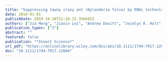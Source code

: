 ```yaml
---
title: "Suppressing tawny crazy ant (Nylanderia fulva) by RNAi technology"
date: 2018-01-01
publishDate: 2019-10-28T21:26:25.356692Z
authors: ["Jia Meng", "Jiaxin Lei", "Andrew Davitt", "Jocelyn R. Holt", "Jian Huang", "Roger Gold", "Edward L. Vargo", "Aaron M. Tarone", "Keyan Zhu-Salzman"]
publication_types: ["2"]
abstract: ""
featured: false
publication: "*Insect Science*"
url_pdf: "https://onlinelibrary.wiley.com/doi/abs/10.1111/1744-7917.12604"
doi: "10.1111/1744-7917.12604"
---
```


